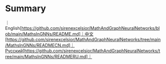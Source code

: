 # Summary

｜English[https://github.com/sirenexcelsior/MathAndGraphNeuralNetworks/blob/main/MathsInGNNs/README.md]｜中文[https://github.com/sirenexcelsior/MathAndGraphNeuralNetworks/tree/main/MathsInGNNs/READMECN.md]｜Русский[https://github.com/sirenexcelsior/MathAndGraphNeuralNetworks/tree/main/MathsInGNNs/READMERU.md]｜
